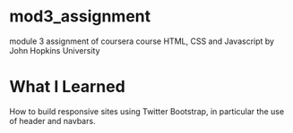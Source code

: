 # mod3_assignment
module 3 assignment of coursera course HTML, CSS and Javascript by John Hopkins University

# What I Learned

How to build responsive sites using Twitter Bootstrap, in particular the use of header and navbars.
